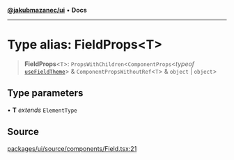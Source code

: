 [**@jakubmazanec/ui**](../README.md) • **Docs**

---

# Type alias: FieldProps\<T\>

> **FieldProps**\<`T`\>: `PropsWithChildren`\<`ComponentProps`\<_typeof_
> [`useFieldTheme`](../functions/useFieldTheme.md)\> & `ComponentPropsWithoutRef`\<`T`\> & `object`
> \| `object`\>

## Type parameters

• **T** _extends_ `ElementType`

## Source

[packages/ui/source/components/Field.tsx:21](https://github.com/jakubmazanec/tools/blob/bb20df5276ddb119762948adc2cda520aef09f0f/packages/ui/source/components/Field.tsx#L21)
